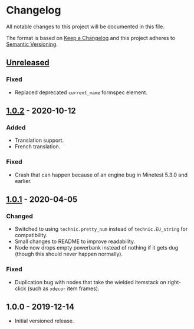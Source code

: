 # Changelog

All notable changes to this project will be documented in this file.

The format is based on [Keep a Changelog](http://keepachangelog.com/en/1.0.0/)
and this project adheres to [Semantic Versioning](http://semver.org/spec/v2.0.0.html).

## [Unreleased]

### Fixed

- Replaced deprecated `current_name` formspec element.

## [1.0.2] - 2020-10-12

### Added

- Translation support.
- French translation.

### Fixed

- Crash that can happen because of an engine bug in Minetest 5.3.0 and earlier.

## [1.0.1] - 2020-04-05

### Changed

- Switched to using `technic.pretty_num` instead of `technic.EU_string` for compatibility.
- Small changes to README to improve readability.
- Node now drops empty powerbank instead of nothing if it gets dug (though this should never happen normally).

### Fixed

- Duplication bug with nodes that take the wielded itemstack on right-click (such as `xdecor` item frames).

## 1.0.0 - 2019-12-14

- Initial versioned release.

[Unreleased]: https://github.com/OgelGames/powerbanks/compare/v1.0.2...HEAD
[1.0.2]: https://github.com/OgelGames/powerbanks/compare/v1.0.1...v1.0.2
[1.0.1]: https://github.com/OgelGames/powerbanks/compare/v1.0.0...v1.0.1
